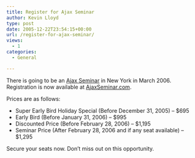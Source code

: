 ```yaml
---
title: Register for Ajax Seminar
author: Kevin Lloyd
type: post
date: 2005-12-22T23:54:15+00:00
url: /register-for-ajax-seminar/
views:
  - 1
categories:
  - General

---
```

There is going to be an [Ajax Seminar][1] in New York in March 2006. Registration is now available at [AjaxSeminar.com][2].

Prices are as follows:

  * Super Early Bird Holiday Special (Before December 31, 2005) &#8211; $695
  * Early Bird (Before January 31, 2006) &#8211; $995
  * Discounted Price (Before February 28, 2006) &#8211; $1,195
  * Seminar Price (After February 28, 2006 and if any seat available) &#8211; $1,295

Secure your seats now. Don&#8217;t miss out on this opportunity.

 [1]: https://webdevelopment2.com/2005/12/21/ajax-seminar-in-march-2006.htm
 [2]: http://www.ajaxseminar.com/